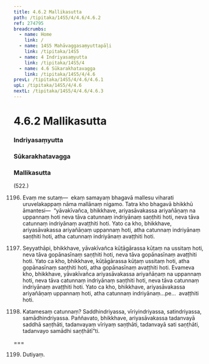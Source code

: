 ```yaml
---
title: 4.6.2 Mallikasutta
path: /tipitaka/14S5/4/4.6/4.6.2
ref: 274795
breadcrumbs:
  - name: Home
    link: /
  - name: 14S5 Mahāvaggasaṃyuttapāḷi
    link: /tipitaka/14S5
  - name: 4 Indriyasaṃyutta
    link: /tipitaka/14S5/4
  - name: 4.6 Sūkarakhatavagga
    link: /tipitaka/14S5/4/4.6
prevL: /tipitaka/14S5/4/4.6/4.6.1
upL: /tipitaka/14S5/4/4.6
nextL: /tipitaka/14S5/4/4.6/4.6.3
---
```


# 4.6.2 Mallikasutta

### Indriyasaṃyutta

### Sūkarakhatavagga

### Mallikasutta

(522.)

1196. Evaṃ me sutaṃ—  ekaṃ samayaṃ bhagavā mallesu viharati uruvelakappaṃ nāma mallānaṃ nigamo. Tatra kho bhagavā bhikkhū āmantesi—  “yāvakīvañca, bhikkhave, ariyasāvakassa ariyañāṇaṃ na uppannaṃ hoti neva tāva catunnaṃ indriyānaṃ saṇṭhiti hoti, neva tāva catunnaṃ indriyānaṃ avaṭṭhiti hoti. Yato ca kho, bhikkhave, ariyasāvakassa ariyañāṇaṃ uppannaṃ hoti, atha catunnaṃ indriyānaṃ saṇṭhiti hoti, atha catunnaṃ indriyānaṃ avaṭṭhiti hoti.

1197. Seyyathāpi, bhikkhave, yāvakīvañca kūṭāgārassa kūṭaṃ na ussitaṃ hoti, neva tāva gopānasīnaṃ saṇṭhiti hoti, neva tāva gopānasīnaṃ avaṭṭhiti hoti. Yato ca kho, bhikkhave, kūṭāgārassa kūṭaṃ ussitaṃ hoti, atha gopānasīnaṃ saṇṭhiti hoti, atha gopānasīnaṃ avaṭṭhiti hoti. Evameva kho, bhikkhave, yāvakīvañca ariyasāvakassa ariyañāṇaṃ na uppannaṃ hoti, neva tāva catunnaṃ indriyānaṃ saṇṭhiti hoti, neva tāva catunnaṃ indriyānaṃ avaṭṭhiti hoti. Yato ca kho, bhikkhave, ariyasāvakassa ariyañāṇaṃ uppannaṃ hoti, atha catunnaṃ indriyānaṃ…pe…  avaṭṭhiti hoti.

1198. Katamesaṃ catunnaṃ? Saddhindriyassa, vīriyindriyassa, satindriyassa, samādhindriyassa. Paññavato, bhikkhave, ariyasāvakassa tadanvayā saddhā saṇṭhāti, tadanvayaṃ vīriyaṃ saṇṭhāti, tadanvayā sati saṇṭhāti, tadanvayo samādhi saṇṭhātī”ti.

===

1199. Dutiyaṃ.




